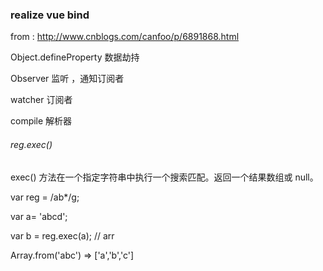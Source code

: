 ### realize vue bind

from :
http://www.cnblogs.com/canfoo/p/6891868.html

Object.defineProperty 数据劫持

Observer 监听 ，通知订阅者

watcher  订阅者

compile 解析器

###### reg.exec()
exec() 方法在一个指定字符串中执行一个搜索匹配。返回一个结果数组或 null。

var reg = /ab*/g;

var a= 'abcd';

var b = reg.exec(a); // arr

Array.from('abc') => ['a','b','c']